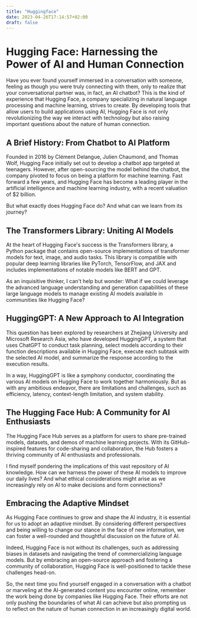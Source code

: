 ```yaml
---
title: "Huggingface"
date: 2023-04-26T17:14:57+02:00
draft: false
---
```


# Hugging Face: Harnessing the Power of AI and Human Connection

Have you ever found yourself immersed in a conversation with someone, feeling as though you were truly connecting with them, only to realize that your conversational partner was, in fact, an AI chatbot? This is the kind of experience that Hugging Face, a company specializing in natural language processing and machine learning, strives to create. By developing tools that allow users to build applications using AI, Hugging Face is not only revolutionizing the way we interact with technology but also raising important questions about the nature of human connection.

## A Brief History: From Chatbot to AI Platform

Founded in 2016 by Clément Delangue, Julien Chaumond, and Thomas Wolf, Hugging Face initially set out to develop a chatbot app targeted at teenagers. However, after open-sourcing the model behind the chatbot, the company pivoted to focus on being a platform for machine learning. Fast forward a few years, and Hugging Face has become a leading player in the artificial intelligence and machine learning industry, with a recent valuation of $2 billion.

But what exactly does Hugging Face do? And what can we learn from its journey?

## The Transformers Library: Uniting AI Models

At the heart of Hugging Face's success is the Transformers library, a Python package that contains open-source implementations of transformer models for text, image, and audio tasks. This library is compatible with popular deep learning libraries like PyTorch, TensorFlow, and JAX and includes implementations of notable models like BERT and GPT.

As an inquisitive thinker, I can't help but wonder: What if we could leverage the advanced language understanding and generation capabilities of these large language models to manage existing AI models available in communities like Hugging Face?

## HuggingGPT: A New Approach to AI Integration

This question has been explored by researchers at Zhejiang University and Microsoft Research Asia, who have developed HuggingGPT, a system that uses ChatGPT to conduct task planning, select models according to their function descriptions available in Hugging Face, execute each subtask with the selected AI model, and summarize the response according to the execution results.

In a way, HuggingGPT is like a symphony conductor, coordinating the various AI models on Hugging Face to work together harmoniously. But as with any ambitious endeavor, there are limitations and challenges, such as efficiency, latency, context-length limitation, and system stability.

## The Hugging Face Hub: A Community for AI Enthusiasts

The Hugging Face Hub serves as a platform for users to share pre-trained models, datasets, and demos of machine learning projects. With its GitHub-inspired features for code-sharing and collaboration, the Hub fosters a thriving community of AI enthusiasts and professionals.

I find myself pondering the implications of this vast repository of AI knowledge. How can we harness the power of these AI models to improve our daily lives? And what ethical considerations might arise as we increasingly rely on AI to make decisions and form connections?

## Embracing the Adaptive Mindset

As Hugging Face continues to grow and shape the AI industry, it is essential for us to adopt an adaptive mindset. By considering different perspectives and being willing to change our stance in the face of new information, we can foster a well-rounded and thoughtful discussion on the future of AI.

Indeed, Hugging Face is not without its challenges, such as addressing biases in datasets and navigating the trend of commercializing language models. But by embracing an open-source approach and fostering a community of collaboration, Hugging Face is well-positioned to tackle these challenges head-on.

So, the next time you find yourself engaged in a conversation with a chatbot or marveling at the AI-generated content you encounter online, remember the work being done by companies like Hugging Face. Their efforts are not only pushing the boundaries of what AI can achieve but also prompting us to reflect on the nature of human connection in an increasingly digital world.